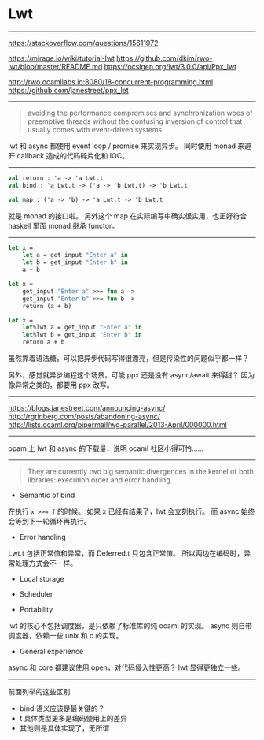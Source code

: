 # Lwt

---

https://stackoverflow.com/questions/15611972

https://mirage.io/wiki/tutorial-lwt
https://github.com/dkim/rwo-lwt/blob/master/README.md
https://ocsigen.org/lwt/3.0.0/api/Ppx_lwt

http://rwo.ocamllabs.io:8080/18-concurrent-programming.html
https://github.com/janestreet/ppx_let

---

> avoiding the performance compromises and synchronization woes of preemptive
> threads without the confusing inversion of control that usually comes with
> event-driven systems.

lwt 和 async 都使用 event loop / promise 来实现异步。
同时使用 monad 来避开 callback 造成的代码碎片化和 IOC。

---

```ocaml
val return : 'a -> 'a Lwt.t
val bind : 'a Lwt.t -> ('a -> 'b Lwt.t) -> 'b Lwt.t

val map : ('a -> 'b) -> 'a Lwt.t -> 'b Lwt.t
```

就是 monad 的接口啦。
另外这个 map 在实际编写中确实很实用，也正好符合 haskell 里面 monad 继承 functor。

---

```ocaml
let x =
    let a = get_input "Enter a" in
    let b = get_input "Enter b" in
    a + b

let x =
    get_input "Enter a" >>= fun a ->
    get_input "Enter b" >>= fun b ->
    return (a + b)

let x =
    let%lwt a = get_input "Enter a" in
    let%lwt b = get_input "Enter b" in
    return a + b
```

虽然靠着语法糖，可以把异步代码写得很漂亮，但是传染性的问题似乎都一样？

另外，感觉就异步编程这个场景，可能 ppx 还是没有 async/await 来得甜？
因为像异常之类的，都要用 ppx 改写。

---

https://blogs.janestreet.com/announcing-async/
http://rgrinberg.com/posts/abandoning-async/
http://lists.ocaml.org/pipermail/wg-parallel/2013-April/000000.html

---

opam 上 lwt 和 async 的下载量，说明 ocaml 社区小得可怜……

---

> They are currently two big semantic divergences in the kernel of both
> libraries: execution order and error handling.

- Semantic of bind

在执行 `x >>= f` 的时候。
如果 x 已经有结果了，lwt 会立刻执行。
而 async 始终会等到下一轮循环再执行。

- Error handling

Lwt.t 包括正常值和异常，而 Deferred.t 只包含正常值。
所以两边在编码时，异常处理方式会不一样。

- Local storage

- Scheduler
- Portability

lwt 的核心不包括调度器，是只依赖了标准库的纯 ocaml 的实现。
async 则自带调度器，依赖一些 unix 和 c 的实现。

- General experience

async 和 core 都建议使用 open，对代码侵入性更高？
lwt 显得更独立一些。

---

前面列举的这些区别
- bind 语义应该是最关键的？
- t 具体类型更多是编码使用上的差异
- 其他则是具体实现了，无所谓
